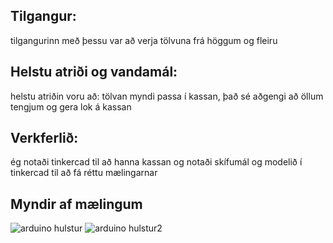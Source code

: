 ## Tilgangur:
tilgangurinn með þessu var að verja tölvuna frá höggum og fleiru

## Helstu atriði og vandamál:
helstu atriðin voru að: tölvan myndi passa í kassan, það sé aðgengi að öllum tengjum og gera lok á kassan

## Verkferlið:
ég notaði tinkercad til að hanna kassan og notaði skífumál og modelið í tinkercad til að fá réttu mælingarnar

## Myndir af mælingum
![arduino hulstur](https://user-images.githubusercontent.com/70175486/94816762-cc9d7080-03eb-11eb-9597-2bf8d7047317.PNG)
![arduino hulstur2](https://user-images.githubusercontent.com/70175486/94816771-cf986100-03eb-11eb-8b81-33bc3de27dd0.PNG)
